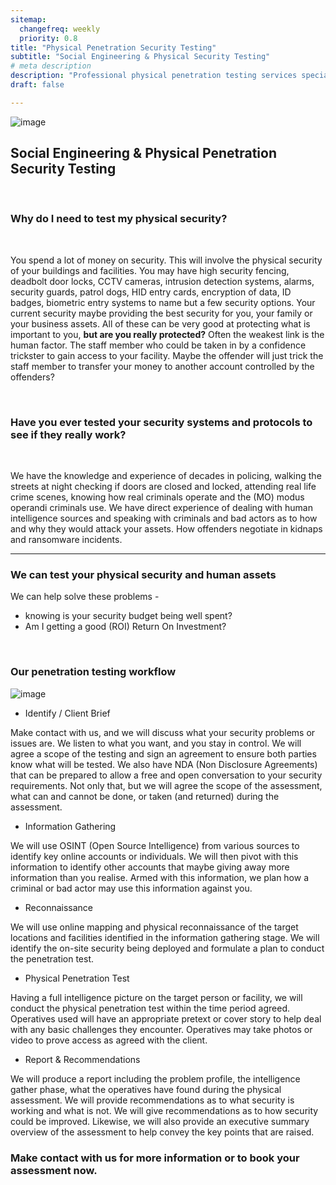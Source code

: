```yaml
---
sitemap:
  changefreq: weekly
  priority: 0.8
title: "Physical Penetration Security Testing"
subtitle: "Social Engineering & Physical Security Testing"
# meta description
description: "Professional physical penetration testing services specialising in social engineering (SE). Identify and exploit human vulnerabilities to improve your organisation's security. Enhance protection through expert SE-based assessments and training."
draft: false

---
```



![image](../../images/ID.jpg)



## Social Engineering & Physical Penetration Security Testing

<br>

### Why do I need to test my physical security?

<br>

You spend a lot of money on security. This will involve the physical security of your buildings and facilities. You may have high security fencing, deadbolt door locks, CCTV cameras, intrusion detection systems, alarms, security guards, patrol dogs, HID entry cards, encryption of data, ID badges, biometric entry systems to name but a few security options. Your current security maybe providing the best security for you, your family or your business assets. All of these can be very good at protecting what is important to you, **but are you really protected?** Often the weakest link is the human factor. The staff member who could be taken in by a confidence trickster to gain access to your facility. Maybe the offender will just trick the staff member to transfer your money to another account controlled by the offenders? 

<br>

### Have you ever tested your security systems and protocols to see if they really work? 

<br>

We have the knowledge and experience of decades in policing, walking the streets at night checking if doors are closed and locked, attending real life crime scenes, knowing how real criminals operate and the (MO) modus operandi criminals use. We have direct experience of dealing with human intelligence sources and speaking with criminals and bad actors as to how and why they would attack your assets. How offenders negotiate in kidnaps and ransomware incidents.

<hr>

### We can test your physical security and human assets 

We can help solve these problems - 
* knowing is your security budget being well spent? 
* Am I getting a good (ROI) Return On Investment?

<br>

### Our penetration testing workflow 

![image](../../images/PhysicalPentestworkflow.PNG)

* Identify / Client Brief

Make contact with us, and we will discuss what your security problems or issues are. We listen to what you want, and you stay in control. We will agree a scope of the testing and sign an agreement to ensure both parties know what will be tested. We also have NDA (Non Disclosure Agreements) that can be prepared to allow a free and open conversation to your security requirements. Not only that, but we will agree the scope of the assessment, what can and cannot be done, or taken (and returned) during the assessment.

* Information Gathering

We will use OSINT (Open Source Intelligence) from various sources to identify key online accounts or individuals. We will then pivot with this information to identify other accounts that maybe giving away more information than you realise. Armed with this information, we plan how a criminal or bad actor may use this information against you.

* Reconnaissance

We will use online mapping and physical reconnaissance of the target locations and facilities identified in the information gathering stage. We will identify the on-site security being deployed and formulate a plan to conduct the penetration test. 

* Physical Penetration Test

Having a full intelligence picture on the target person or facility, we will conduct the physical penetration test within the time period agreed. Operatives used will have an appropriate pretext or cover story to help deal with any basic challenges they encounter. Operatives may take photos or video to prove access as agreed with the client.

* Report & Recommendations

We will produce a report including the problem profile, the intelligence gather phase, what the operatives have found during the physical assessment. We will provide recommendations as to what security is working and what is not. We will give recommendations as to how security could be improved. Likewise, we will also provide an executive summary overview of the assessment to help convey the key points that are raised. 

### Make contact with us for more information or to book your assessment now.
